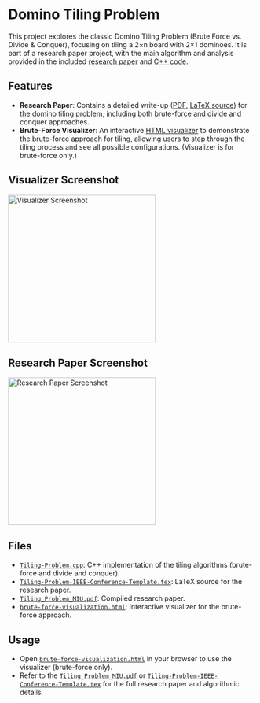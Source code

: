 # Domino Tiling Problem

This project explores the classic Domino Tiling Problem (Brute Force vs. Divide & Conquer), focusing on tiling a 2×n board with 2×1 dominoes. It is part of a research paper project, with the main algorithm and analysis provided in the included [research paper](Tiling-Problem-Research-Paper.pdf) and [C++ code](Tiling-Problem.cpp).

## Features

- **Research Paper**: Contains a detailed write-up ([PDF](Tiling-Problem-Research-Paper.pdf), [LaTeX source](Tiling-Problem-IEEE-Conference-Template.tex)) for the domino tiling problem, including both brute-force and divide and conquer approaches.
- **Brute-Force Visualizer**: An interactive [HTML visualizer](brute-force-visualization.html) to demonstrate the brute-force approach for tiling, allowing users to step through the tiling process and see all possible configurations. (Visualizer is for brute-force only.)

## Visualizer Screenshot

<img src="https://github.com/user-attachments/assets/2e5b52da-173e-4b0d-8a7a-edbeafb872ed" alt="Visualizer Screenshot" width="300"/>

## Research Paper Screenshot

<img src="https://github.com/user-attachments/assets/f1c84e71-45a0-4090-b275-7261d5d22212" alt="Research Paper Screenshot" width="300"/>

## Files

- [`Tiling-Problem.cpp`](Tiling-Problem.cpp): C++ implementation of the tiling algorithms (brute-force and divide and conquer).
- [`Tiling-Problem-IEEE-Conference-Template.tex`](Tiling-Problem-IEEE-Conference-Template.tex): LaTeX source for the research paper.
- [`Tiling_Problem_MIU.pdf`](Tiling-Problem-Research-Paper.pdf): Compiled research paper.
- [`brute-force-visualization.html`](brute-force-visualization.html): Interactive visualizer for the brute-force approach.

## Usage

- Open [`brute-force-visualization.html`](brute-force-visualization.html) in your browser to use the visualizer (brute-force only).
- Refer to the [`Tiling_Problem_MIU.pdf`](Tiling_Problem_MIU.pdf) or [`Tiling-Problem-IEEE-Conference-Template.tex`](Tiling-Problem-IEEE-Conference-Template.tex) for the full research paper and algorithmic details.
